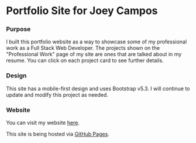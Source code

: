 # Portfolio Site for Joey Campos

### Purpose
I built this portfolio website as a way to showcase some of my professional work as a 
Full Stack Web Developer. The projects shown on the "Professional Work" page of my site are ones that 
are talked about in my resume. You can click on each project card to see further details.

### Design
This site has a mobile-first design and uses Bootstrap v5.3. I will continue
to update and modify this project as needed.

### Website
You can visit my website [here](https://jcswe.github.io/).

This site is being hosted via [GitHub Pages](https://pages.github.com/).